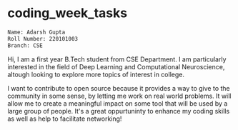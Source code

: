 # coding_week_tasks
```bash
Name: Adarsh Gupta
Roll Number: 220101003
Branch: CSE
```
Hi, I am a first year B.Tech student from CSE Department. I am particularly interested in the field of Deep Learning and Computational Neuroscience, altough looking to explore more topics of interest in college. 

I want to contribute to open source because it provides a way to give to the community in some sense, by letting me work on real world problems. It will allow me to create a meaningful impact on some tool that will be used by a large group of people. It's a great oppurtuninty to enhance my coding skills as well as help to facilitate networking!